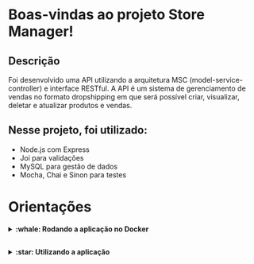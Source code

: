 # Boas-vindas ao projeto Store Manager!


## Descrição
Foi desenvolvido uma API utilizando a arquitetura MSC (model-service-controller) e interface RESTful. A API é um sistema de gerenciamento de vendas no formato dropshipping em que será possível criar, visualizar, deletar e atualizar produtos e vendas.


## Nesse projeto, foi utilizado:

  * Node.js com Express
  * Joi para validações
  * MySQL para gestão de dados
  * Mocha, Chai e Sinon para testes

# Orientações

<details>
  <summary><strong>:whale: Rodando a aplicação no Docker</strong></summary> 
 
 
  ---
 
 
  **:warning: Antes de começar, seu docker-compose precisa estar na versão 1.29 ou superior. [Veja aqui]     (https://www.digitalocean.com/community/tutorials/how-to-install-and-use-docker-compose-on-ubuntu-20-04-pt) ou [na documentação]     (https://docs.docker.com/compose/install/) como instalá-lo. No primeiro artigo, você pode substituir onde está com `1.26.0` por `1.29.2`.**
 
 > :information_source: Clone o projeto com o comando `git clone ***`.
 
 > :information_source: Entre na pasta `cd projeto-store-manager`.
 
 > :information_source: Rode os serviços node e db com o comando `docker-compose up -d`.
   - Lembre-se de parar o `mysql` se estiver usando localmente na porta padrão (`3306`), ou adapte, caso queria fazer uso da aplicação em containers;
   - Esses serviços irão inicializar um container chamado `store_manager` e outro chamado `store_manager_db`;
   - A partir daqui você pode rodar o container `store_manager` via CLI ou abri-lo no VS Code.
 
 >  :information_source: Use o comando `docker exec -it store_manager bash`.
  - Ele te dará acesso ao terminal interativo do container criado pelo compose.
 
 > :information_source: Instale as dependências com `npm install`
 
  - **:warning: Atenção:** **TODOS** os comandos disponíveis no `package.json` (npm start, npm test, npm run dev, ...) devem ser executados **DENTRO** do container, ou seja, no terminal que aparece após a execução do comando `docker exec` citado acima.
 
 - **:warning: Atenção:** Se você se deparar com o erro abaixo, quer dizer que sua aplicação já esta utilizando a `porta 3000`, seja com outro processo do Node.js (que você pode parar com o comando `killall node`) ou algum container! Neste caso você pode parar o container com o comando `docker stop containerName`.
 
 <img width="769" alt="erroDePorta" src="https://user-images.githubusercontent.com/98190059/224819449-597a1b30-8501-4edc-a498-52f9507fbd61.png">
 
 - ✨ **Dica:** Antes de iniciar qualquer coisa, observe se os containers estão em execução em sua máquina.
 
  >  :information_source: Use o comando `npm run migration`.
  - Ele criará o banco de dados com as tabelas.
 
  >  :information_source: Use o comando `npm run seed`.
  - Para popular o banco de dados.
 
  >  :information_source: Use o comando `npm start`.
  - Ele inicializará a aplicação, deve aparecer a mensagem "Escutando na porta 3000" como na imagem abaixo.
 
 ![Screenshot from 2023-03-13 17-23-03](https://user-images.githubusercontent.com/98190059/224823854-bed3670b-b9ce-420b-9300-664c6cc9a120.png)
 
</details>

##

<details>
 <summary><strong>:star: Utilizando a aplicação</strong></summary>
  As rotas disponíveis são:
 
 ### Post
 * Cadastrar uma venda: `http://localhost:3000/sales`
   - **:warning:** É esperado um array de objetos no body da requisição do tipo:
       ```JSON
       [
         {
           "productId": 1, //ID do produto
           "quantity":1 //Quantidade vendida
         },
        ]
        ```
 * Cadastrar um produto: `http://localhost:3000/products/`
    - **:warning:** É esperado um objeto no body da requisição do tipo:
      ```JSON
        {
          "name": "produto", //Nome do produto
        }
       ```
 
 ### Get
 * Listar todos os produtos: `http://localhost:3000/products/`
 * Listar todas as vendas: `http://localhost:3000/sales`
 * Procurar um produto pelo ID: `http://localhost:3000/products/ID`
 
 ### Put
 * Alterar o nome de um produto pelo ID: `http://localhost:3000/products/ID`

</details>




